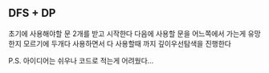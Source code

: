 ## DFS + DP

초기에 사용해야할 문 2개를 받고 시작한다
다음에 사용할 문을 어느쪽에서 가는게 유망한지 모르기에 두개다 사용하면서 다 사용할때 까지 깊이우선탐색을 진행한다

P.S. 아이디어는 쉬우나 코드로 적는게 어려웠다...
